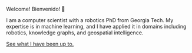 Welcome! Bienvenido! 👋

I am a computer scientist with a robotics PhD from Georgia Tech. My expertise is in machine learning, and I have applied it in domains including robotics, knowledge graphs, and geospatial intelligence.

[See what I have been up to.](https://adaruna3.github.io/adaruna3/)

